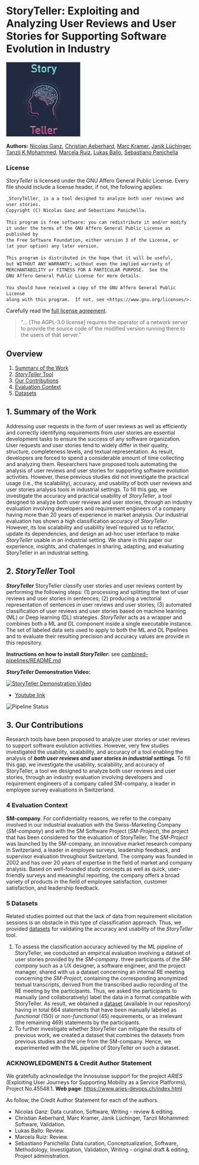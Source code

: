 # StoryTeller: Exploiting and Analyzing User Reviews and User Stories for Supporting Software Evolution in Industry

![](combined-pipelines/images/swmlogo2.jpg)

**Authors:** [Nicolas Ganz](https://www.zhaw.ch/en/about-us/person/gann/), [Christian Aeberhard](https://github.com/niddhog), [Marc Kramer](https://github.com/Makram95), [Janik Lüchinger](https://github.com/jluech), [Tanzil K Mohammed](https://github.com/tanzilkm), [Marcela Ruiz](https://www.zhaw.ch/en/about-us/person/ruiz/), [Lukas Ballo](https://www.linkedin.com/in/lballo/?originalSubdomain=ch), [Sebastiano Panichella](https://spanichella.github.io/)

### License

_StoryTeller_ is licensed under the GNU Affero General Public License. Every file should include a license header, if not, the following applies:

```
_StoryTeller_ is a a tool designed to analyze both user reviews and user stories.
Copyright (C) Nicolas Ganz and Sebastiano Panichella.

This program is free software: you can redistribute it and/or modify
it under the terms of the GNU Affero General Public License as published by
the Free Software Foundation, either version 3 of the License, or
(at your option) any later version.

This program is distributed in the hope that it will be useful,
but WITHOUT ANY WARRANTY; without even the implied warranty of
MERCHANTABILITY or FITNESS FOR A PARTICULAR PURPOSE.  See the
GNU Affero General Public License for more details.

You should have received a copy of the GNU Affero General Public License
along with this program.  If not, see <https://www.gnu.org/licenses/>. 
```

Carefully read the [full license agreement](https://www.gnu.org/licenses/agpl-3.0.en.html).

> "... [The AGPL-3.0 license] requires the operator of a network server to provide the source code of the modified version running there to the users of that server."

## Overview
1. [Summary of the Work](#section1)
2. [_StoryTeller_ Tool](#section2)
3. [Our Contributions](#section3)
4. [Evaluation Context](#section4)
5. [Datasets](#section5)

## 1. Summary of the Work<a name="section1"></a>
Addressing user requests in the form of user reviews as well as efficiently and correctly identifying requirements from user stories are essential development tasks to ensure the success of any software organization. User requests and user stories tend to widely differ in their quality, structure, completeness levels, and textual representation. As result, developers are forced to spend a considerable amount of time collecting and analyzing them.
Researchers have proposed tools automating the analysis of user reviews and user stories for supporting software evolution activities. However, these previous studies did not investigate the practical usage (i.e., the scalability), accuracy, and usability of both user reviews and user stories analysis tools in industrial settings. 
To fill this gap, we investigate the accuracy and practical usability of _StoryTeller_, a tool designed to analyze both user reviews and user stories, through an industry evaluation involving developers and requirement engineers of a company having more than 20 years of experience in market analysis.
Our industrial evaluation has shown a high classification accuracy of _StoryTeller_. However, its low scalability and usability level required us to refactor, update its dependencies, and design an ad-hoc user interface to make _StoryTeller_ usable in an industrial setting.
We share in this paper our experience, insights, and challenges in sharing, adapting, and evaluating StoryTeller in an industrial setting.

## 2. _StoryTeller_ Tool <a name="section2"></a>

**_StoryTeller_** StoryTeller classify user stories and user reviews content by performing the following steps: (1) processing and splitting the text of
user reviews and user stories in sentences; (2) producing a vectorial representation of sentences in user reviews and user stories; (3)
automated classification of user reviews and user stories based on machine learning (ML) or Deep learning (DL) strategies. 
*_StoryTeller_* acts as a wrapper and combines both a ML and DL component inside a single executable instance.
The set of labeled data sets used to apply to both the ML and DL Pipelines and to evaluate their resulting precision and accuracy values are provide in this repository.

**Instructions on how to install _StoryTeller_:** see [combined-pipelines/README.md](./combined-pipelines/README.md)

**_StoryTeller_ Demonstration Video:**

[![_StoryTeller_ Demonstration Video](https://github.com/spanichella/ARIES-story-teller/blob/main/StoryTeller-DemonstrationImage.png)](https://youtu.be/FXn1Oj5vh3A)
- [Youtube link](https://youtu.be/FXn1Oj5vh3A)

![Pipeline Status](https://github.com/spanichella/ARIES-story-teller/actions/workflows/java_ci.yml/badge.svg)

## 3. Our Contributions<a name="section3"></a>
 Research tools have been proposed to analyze user stories or user reviews to support software evolution activities. However, very few studies investigated the usability, scalability, and accuracy of a tool enabling the analysis of **_both user reviews and user stories in industrial settings_**. To fill this gap, we investigate the usability, scalability, and accuracy of StoryTeller, a tool we designed to analyze both user reviews and user stories, through an industry evaluation involving developers and requirement engineers of a company called SM-company, a leader in employee survey evaluations in Switzerland. 

### 4 Evaluation Context<a name="section4"></a>

**SM-company**. For confidentiality reasons, we refer to the  company involved in our industrial evaluation with the Swiss-Marketing Company (*SM-company*) and with the SM Software Project (*SM-Project*), the project that has been considered for the evaluation of StoryTeller.
The *SM-Project* was launched by the SM-company, an innovative market research company in Switzerland, a leader in employee surveys, leadership feedback, and supervisor evaluation throughout Switzerland. The company was founded in 2002 and has over 20 years of expertise in the field of market and company analysis. Based on well-founded study concepts as well as quick, user-friendly surveys and meaningful reporting, the company offers a broad variety of products in the field of employee satisfaction, customer satisfaction, and leadership feedback.

### 5 Datasets <a name="section5"></a>
Related studies pointed out that the lack of data from requirement elicitation sessions is an obstacle in this type of classification approach. 
Thus, we provided [datasets](datasets) for validating the accuracy and usability of the _StoryTeller_ tool. 

1) To assess the classification accuracy achieved by the ML pipeline of StoryTeller, we conducted an empirical evaluation involving a dataset of user stories provided by the *SM-company*. three participants of the *SM-company* such as a UX designer, a software engineer, and the project manager,  shared with us a dataset concerning an internal RE meeting concerning the *SM-Project*, containing the corresponding anonymized textual transcripts, derived from the transcribed audio recording of the RE meeting by the participants. Thus, we asked the participants to manually (and collaboratively) label the data in a format compatible with StoryTeller. As result, we obtained a [dataset](datasets)  (available in our repository) having in total 664 statements that have been manually labeled as *functional* (150) or *non-functional* (45) requirements, or as irrelevant (the remaining 469) statements by the participants.
2) To further investigate whether StoryTeller can mitigate the results of previous work, we created a dataset that combines the datasets from previous studies and the one from the SM-company. Hence, we experimented with the ML pipeline of StoryTeller on such a dataset. 

### ACKNOWLEDGMENTS & Credit Author Statement
We gratefully acknowledge the Innosuisse support for the project *ARIES* (Exploiting User Journeys for Supporting Mobility as a Service Platforms),
Project No.45548.1. **Web page**: https://www.aries-devops.ch/index.html

As follow, the Credit Author Statement for each of the authors. 
- Nicolas Ganz: Data curation, Software, Writing - review & editing.
- Christian Aeberhard, Marc Kramer, Janik Lüchinger, Tanzil Mohammed: Software,  Validation.
- Lukas Ballo: Review.
- Marcela Ruiz: Review.
- Sebastiano Panichella: Data curation, Conceptualization, Software, Methodology, Investigation, Validation, Writing - original draft & editing, Project administration.



